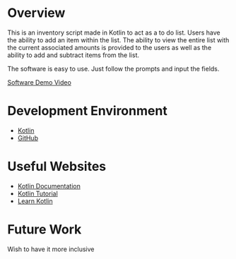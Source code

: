 # Overview

This is an inventory script made in Kotlin to act as a to do list. Users have the ability to add an item within the list. The ability to view the entire list with the current associated amounts is provided to the users as well as the ability to add and subtract items from the list. 

The software is easy to use. Just follow the prompts and input the fields.

[Software Demo Video]()

# Development Environment

* [Kotlin](https://kotlinlang.org/)
* [GitHub](https://github.com/)

# Useful Websites

* [Kotlin Documentation](https://kotlinlang.org/docs/home.html)
* [Kotlin Tutorial](https://www.programiz.com/kotlin-programming)
* [Learn Kotlin](https://www.tutorialspoint.com/kotlin/index.htm)

# Future Work
Wish to have it more inclusive
